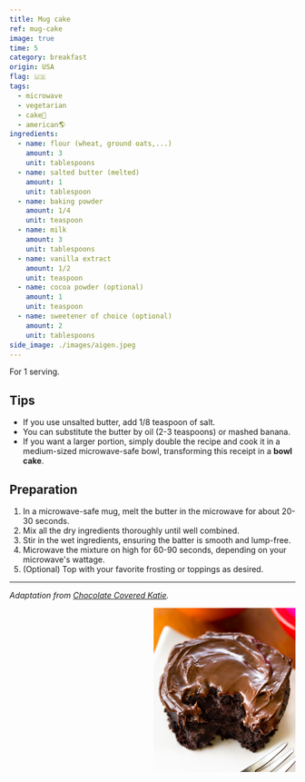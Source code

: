 ```yaml
---
title: Mug cake
ref: mug-cake
image: true
time: 5
category: breakfast
origin: USA
flag: 🇺🇸
tags:
  - microwave
  - vegetarian
  - cake🍰
  - american🌎
ingredients:
  - name: flour (wheat, ground oats,...)
    amount: 3
    unit: tablespoons
  - name: salted butter (melted)
    amount: 1
    unit: tablespoon
  - name: baking powder
    amount: 1/4
    unit: teaspoon
  - name: milk
    amount: 3
    unit: tablespoons
  - name: vanilla extract
    amount: 1/2
    unit: teaspoon
  - name: cocoa powder (optional)
    amount: 1
    unit: teaspoon
  - name: sweetener of choice (optional)
    amount: 2
    unit: tablespoons
side_image: ./images/aigen.jpeg
---
```


For 1 serving. 

## Tips
- If you use unsalted butter, add 1/8 teaspoon of salt.
- You can substitute the butter by oil (2-3 teaspoons) or mashed banana.
- If you want a larger portion, simply double the recipe and cook it in a medium-sized microwave-safe bowl, transforming this receipt in a **bowl cake**.

## Preparation
1.  In a microwave-safe mug, melt the butter in the microwave for about 20-30 seconds. 
2. Mix all the dry ingredients thoroughly until well combined.
3. Stir in the wet ingredients, ensuring the batter is smooth and lump-free.
4. Microwave the mixture on high for 60-90 seconds, depending on your microwave's wattage.
5. (Optional) Top with your favorite frosting or toppings as desired. 

---

_Adaptation from [Chocolate Covered Katie](https://chocolatecoveredkatie.com/chocolate-mug-cake-recipe/)._

<img src="images/mugcake.jpg" style="width:250px; float:right;"/>